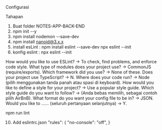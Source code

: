 Configurasi

Tahapan

1. Buat folder NOTES-APP-BACK-END
2. npm init --y
3. npm install nodemon --save-dev
4. npm install nanoid@3.x.x
5. install esLint : npm install eslint --save-dev
   npx eslint --init
7. konfig eslint : npx eslint --init
   
How would you like to use ESLint? -> To check, find problems, and enforce code style.
What type of modules does your project use? -> CommonJS (require/exports).
Which framework did you use? -> None of these. 
Does your project use TypeScript? -> N.
Where does your code run? -> Node (pilih menggunakan tanda panah atau spasi di keyboard).
How would you like to define a style for your project? -> Use a popular style guide.
Which style guide do you want to follow? -> (Anda bebas memilih, sebagai contoh pilih AirBnB).
What format do you want your config file to be in? -> JSON.
Would you like to …… (seluruh pertanyaan selanjutnya) -> Y.

npm run lint

10. Add eslintrc.json
    "rules": {
        "no-console": "off",
    }
     
